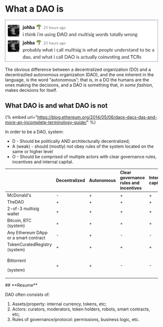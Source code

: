 # What a DAO is

![Johann Barbie, Parseclabs.org](../.gitbook/assets/153890270935383106.png)

The obvious difference between a decentralized organization \(DO\) and a decentrazlied autonomous organization \(DAO\), and the one inherent in the language, is the word “autonomous”; that is, in a DO the humans are the ones making the decisions, and a DAO is something that, _in some fashion_, makes decisions for itself.  

## What DAO is and what DAO is not

{% embed url="https://blog.ethereum.org/2014/05/06/daos-dacs-das-and-more-an-incomplete-terminology-guide/" %}

In order to be a DAO, system:

* D - Should be politically AND architecturally decentralized;
* A \(weak\) - should \(mostly\) not obey rules of the system located on the same or higher level
* O - Should be comprised of multiple actors with clear governance rules, incentives and internal capital.



<table>
  <thead>
    <tr>
      <th style="text-align:left"></th>
      <th style="text-align:left">Decentralized</th>
      <th style="text-align:left">Autonomous</th>
      <th style="text-align:left">Clear governance rules and incentives</th>
      <th style="text-align:left">Internal capital</th>
      <th style="text-align:left">DAO?</th>
    </tr>
  </thead>
  <tbody>
    <tr>
      <td style="text-align:left">McDonald's</td>
      <td style="text-align:left">-</td>
      <td style="text-align:left">+</td>
      <td style="text-align:left">+</td>
      <td style="text-align:left">+</td>
      <td style="text-align:left">No</td>
    </tr>
    <tr>
      <td style="text-align:left">TheDAO</td>
      <td style="text-align:left">+</td>
      <td style="text-align:left">+</td>
      <td style="text-align:left">+</td>
      <td style="text-align:left">+</td>
      <td style="text-align:left"><b>Yes</b>
      </td>
    </tr>
    <tr>
      <td style="text-align:left">2-of-3 multisig wallet</td>
      <td style="text-align:left">+</td>
      <td style="text-align:left">+</td>
      <td style="text-align:left">+</td>
      <td style="text-align:left">+</td>
      <td style="text-align:left"><b>Yes</b>
      </td>
    </tr>
    <tr>
      <td style="text-align:left">Bitcoin, BTC
        <br />(system)</td>
      <td style="text-align:left">+</td>
      <td style="text-align:left">+</td>
      <td style="text-align:left">+</td>
      <td style="text-align:left">+</td>
      <td style="text-align:left"><b>Yes</b>
      </td>
    </tr>
    <tr>
      <td style="text-align:left">Any Ethereum DApp or a smart contract</td>
      <td style="text-align:left">-</td>
      <td style="text-align:left">+</td>
      <td style="text-align:left">-</td>
      <td style="text-align:left">-</td>
      <td style="text-align:left">No</td>
    </tr>
    <tr>
      <td style="text-align:left">TokenCuratedRegistry (system)</td>
      <td style="text-align:left">+</td>
      <td style="text-align:left">+</td>
      <td style="text-align:left">+</td>
      <td style="text-align:left">+</td>
      <td style="text-align:left"><b>Yes</b>
      </td>
    </tr>
    <tr>
      <td style="text-align:left">
        <p>Bittorrent</p>
        <p>(system)</p>
      </td>
      <td style="text-align:left">+</td>
      <td style="text-align:left">+</td>
      <td style="text-align:left">-</td>
      <td style="text-align:left">-</td>
      <td style="text-align:left">No</td>
    </tr>
  </tbody>
</table>## **Resume**

DAO often consists of:

1. Assets/property: internal currency, tokens, etc;
2. Actors: curators, moderators, token holders, robots, smart contracts, etc;
3. Rules of governance/protocol: permissions, business logic, etc.

